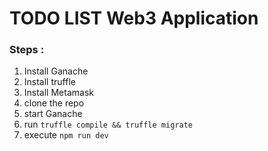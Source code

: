 # TODO LIST Web3 Application

### Steps :

1. Install Ganache
2. Install truffle
3. Install Metamask
4. clone the repo
5. start Ganache
6. run `truffle compile && truffle migrate`
7. execute `npm run dev`